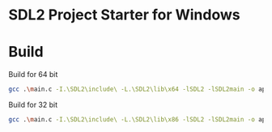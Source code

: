 # SDL2 Project Starter for Windows

# Build
Build for 64 bit
```bash
gcc .\main.c -I.\SDL2\include\ -L.\SDL2\lib\x64 -lSDL2 -lSDL2main -o app.exe
```

Build for 32 bit
```bash
gcc .\main.c -I.\SDL2\include\ -L.\SDL2\lib\x86 -lSDL2 -lSDL2main -o app.exe
```